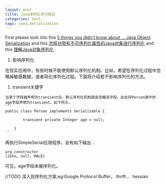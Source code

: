 ```yaml
---
layout: post
title: Java序列化学习笔记
categories: tech
tags: java,Serialization
---
```

First please look into this 
[5 things you didn't know about ... Java Object Serialization](http://www.ibm.com/developerworks/library/j-5things1/)
and this [怎样对带有不可序列化属性的Java对象进行序列化](http://www.importnew.com/10705.html)
and this [理解Java对象序列化](http://www.blogjava.net/jiangshachina/archive/2012/02/13/369898.html)

1. 影响序列化

  在现实应用中，有些时候不能使用默认序列化机制。比如，希望在序列化过程中忽略掉敏感数据，或者简化序列化过程。下面将介绍若干影响序列化的方法。

  1. transient关键字
  
    当某个字段被声明为transient后，默认序列化机制就会忽略该字段。此处将Person类中的age字段声明为transient，如下所示，
    ```    
    public class Person implements Serializable {
            
            transient private Integer age = null;
            
        }
    ```
  再执行SimpleSerial应用程序，会有如下输出：
  ```
  arg constructor
  [John, null, MALE]
  ```
  可见，age字段未被序列化。

//TODO
深入到序列化方案,eg:Google Protocol Buffer， thrift ， hessian
